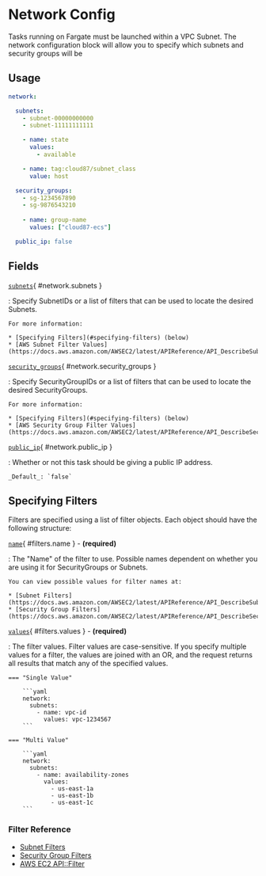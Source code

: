 
# Network Config

Tasks running on Fargate must be launched within a VPC Subnet. The network configuration block will allow you to specify which subnets and security groups will be


## Usage
```yaml
network:

  subnets:
    - subnet-00000000000
    - subnet-11111111111

    - name: state
      values:
        - available

    - name: tag:cloud87/subnet_class
      value: host

  security_groups:
    - sg-1234567890
    - sg-9876543210
  
    - name: group-name
      values: ["cloud87-ecs"]

  public_ip: false
```

## Fields

[`subnets`](#network.subnets){ #network.subnets }

:   Specify SubnetIDs or a list of filters that can be used to locate the desired Subnets.

    For more information:

    * [Specifying Filters](#specifying-filters) (below)
    * [AWS Subnet Filter Values](https://docs.aws.amazon.com/AWSEC2/latest/APIReference/API_DescribeSubnets.html)

[`security_groups`](#network.security_groups){ #network.security_groups }

:   Specify SecurityGroupIDs or a list of filters that can be used to locate the desired SecurityGroups.

    For more information:

    * [Specifying Filters](#specifying-filters) (below)
    * [AWS Security Group Filter Values](https://docs.aws.amazon.com/AWSEC2/latest/APIReference/API_DescribeSecurityGroups.html)

[`public_ip`](#network.public_ip){ #network.public_ip }

:   Whether or not this task should be giving a public IP address.

    _Default_: `false`


## Specifying Filters

Filters are specified using a list of filter objects. Each object should have the following structure:


[`name`](#filters.name){ #filters.name } - **(required)**

:   The "Name" of the filter to use. Possible names dependent on whether you are using it for SecurityGroups or Subnets.

    You can view possible values for filter names at:

    * [Subnet Filters](https://docs.aws.amazon.com/AWSEC2/latest/APIReference/API_DescribeSubnets.html)
    * [Security Group Filters](https://docs.aws.amazon.com/AWSEC2/latest/APIReference/API_DescribeSecurityGroups.html)


[`values`](#filters.values){ #filters.values } - **(required)**

:   The filter values. Filter values are case-sensitive. If you specify multiple values for a filter, the values are joined with an OR, and the request returns all results that match any of the specified values.

    === "Single Value"

        ```yaml
        network:
          subnets:
            - name: vpc-id
              values: vpc-1234567
        ```

    === "Multi Value"

        ```yaml
        network:
          subnets:
            - name: availability-zones
              values:
                - us-east-1a
                - us-east-1b
                - us-east-1c
        ```
<!--
    === "Single Value Shorthand"

        ```yaml
        network:
          subnets:
            - vpc-id=vpc-1234567
        ```

    === "Multi Value Shorthand"

        ```yaml
        network:
          subnets:
            - availability-zones=us-east-1a,us-east-1b,us-east-1c
        ```

!!! note
    If you specify filters for subnets, then the VPC-ID of the first subnet will be used to constrain any security group filters. (It will add a `vpc-id` filter)

A filter set consists of a list of individual filters, each of which can be specified using any of the following formats:

### Explicit ID

If you want to hardcode your network information, you can.

=== "Format"

    ```yaml
    - subnet-111111111
    - sg-11111111
    ```

=== "Example"

    ```yaml
    network:
      subnets:
        - subnet-111111111
        - subnet-222222222

      security_groups:
        - sg-111111111
        - sg-222222222
    ```



### Simple Filter

This is the simplest method for specifying a filter, with the format of:


=== "Format"

    ```yaml
    - FILTER_KEY=FILTER_VALUE[,FILTER_VALUE[,FILTER_VALUE]]
    ```

=== "Example"

    ```yaml
    network:
      subnets:
        - "tag:cloud87/network=private"
        - state=available
    ```
-->


<!--

### Single Value Filter


=== "Format"

    ```yaml
    - name: FILTER_KEY
      value: FILTER_VALUE
    ```

=== "Example"

    ```yaml
    network:
      subnets:
        - name: "tag:cloud87/network"
          value: "private"
        - name: state
          value: available
    ```

### Multi-Value Filter

=== "Format"

    ```yaml
    - name: FILTER_KEY
      values:
        - FILTER_VALUE
        - FILTER_VALUE
        - FILTER_VALUE
    ```

=== "Example"

    ```yaml
    network:
      subnets:
        - name: "tag:cloud87/network"
          values: private
        - name: availability-zone
          value:
            - us-east-1a
            - us-east-1b
            - us-east-1c
    ```
-->

### Filter Reference

* [Subnet Filters](https://docs.aws.amazon.com/AWSEC2/latest/APIReference/API_DescribeSubnets.html)
* [Security Group Filters](https://docs.aws.amazon.com/AWSEC2/latest/APIReference/API_DescribeSecurityGroups.html)
* [AWS EC2 API::Filter](https://docs.aws.amazon.com/AWSEC2/latest/APIReference/API_Filter.html)